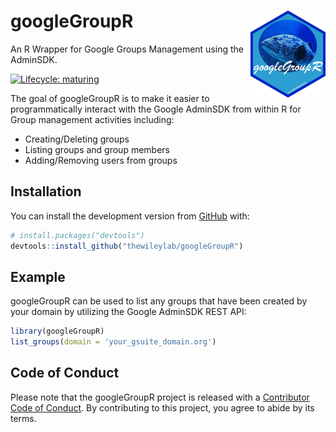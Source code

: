 
<!-- README.md is generated from README.Rmd. Please edit that file -->

# googleGroupR <img src='man/figures/logo.png' align="right" height="138.5" />

An R Wrapper for Google Groups Management using the AdminSDK.

<!-- badges: start -->

[![Lifecycle:
maturing](https://img.shields.io/badge/lifecycle-maturing-blue.svg)](https://www.tidyverse.org/lifecycle/#maturing)
<!-- badges: end -->

The goal of googleGroupR is to make it easier to programmatically
interact with the Google AdminSDK from within R for Group management
activities including:

  - Creating/Deleting groups
  - Listing groups and group members
  - Adding/Removing users from groups

## Installation

You can install the development version from
[GitHub](https://github.com/) with:

``` r
# install.packages("devtools")
devtools::install_github("thewileylab/googleGroupR")
```

## Example

googleGroupR can be used to list any groups that have been created by
your domain by utilizing the Google AdminSDK REST API:

``` r
library(googleGroupR)
list_groups(domain = 'your_gsuite_domain.org')
```

## Code of Conduct

Please note that the googleGroupR project is released with a
[Contributor Code of
Conduct](https://contributor-covenant.org/version/2/0/CODE_OF_CONDUCT.html).
By contributing to this project, you agree to abide by its terms.
